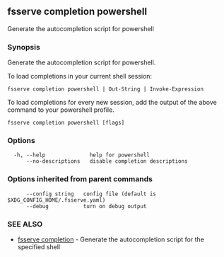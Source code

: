 ## fsserve completion powershell

Generate the autocompletion script for powershell

### Synopsis

Generate the autocompletion script for powershell.

To load completions in your current shell session:

	fsserve completion powershell | Out-String | Invoke-Expression

To load completions for every new session, add the output of the above command
to your powershell profile.


```
fsserve completion powershell [flags]
```

### Options

```
  -h, --help              help for powershell
      --no-descriptions   disable completion descriptions
```

### Options inherited from parent commands

```
      --config string   config file (default is $XDG_CONFIG_HOME/.fsserve.yaml)
      --debug           turn on debug output
```

### SEE ALSO

* [fsserve completion](fsserve_completion.md)	 - Generate the autocompletion script for the specified shell

